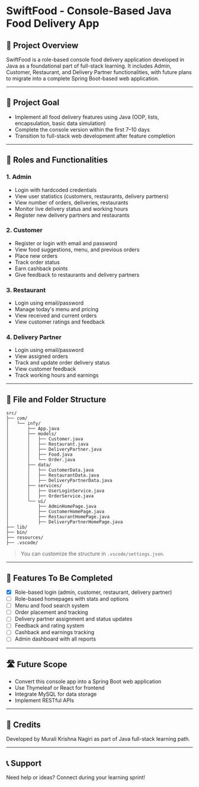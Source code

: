 # SwiftFood - Console-Based Java Food Delivery App

## 📌 Project Overview

SwiftFood is a role-based console food delivery application developed in Java as a foundational part of full-stack learning. It includes Admin, Customer, Restaurant, and Delivery Partner functionalities, with future plans to migrate into a complete Spring Boot-based web application.

---

## 🚀 Project Goal

* Implement all food delivery features using Java (OOP, lists, encapsulation, basic data simulation)
* Complete the console version within the first 7–10 days
* Transition to full-stack web development after feature completion

---

## 👥 Roles and Functionalities

### 1. Admin

* Login with hardcoded credentials
* View user statistics (customers, restaurants, delivery partners)
* View number of orders, deliveries, restaurants
* Monitor live delivery status and working hours
* Register new delivery partners and restaurants

### 2. Customer

* Register or login with email and password
* View food suggestions, menu, and previous orders
* Place new orders
* Track order status
* Earn cashback points
* Give feedback to restaurants and delivery partners

### 3. Restaurant

* Login using email/password
* Manage today's menu and pricing
* View received and current orders
* View customer ratings and feedback

### 4. Delivery Partner

* Login using email/password
* View assigned orders
* Track and update order delivery status
* View customer feedback
* Track working hours and earnings

---

## 📂 File and Folder Structure

```
src/
├── com/
│   └── infy/
│       ├── App.java
│       ├── models/
│       │   ├── Customer.java
│       │   ├── Restaurant.java
│       │   ├── DeliveryPartner.java
│       │   ├── Food.java
│       │   └── Order.java
│       ├── data/
│       │   ├── CustomerData.java
│       │   ├── RestaurantData.java
│       │   ├── DeliveryPartnerData.java
│       ├── services/
│       │   ├── UserLoginService.java
│       │   ├── OrderService.java
│       └── ui/
│           ├── AdminHomePage.java
│           ├── CustomerHomePage.java
│           ├── RestaurantHomePage.java
│           ├── DeliveryPartnerHomePage.java
├── lib/
├── bin/
├── resources/
├── .vscode/
```

> You can customize the structure in `.vscode/settings.json`.

---

## 🧩 Features To Be Completed

* [x] Role-based login (admin, customer, restaurant, delivery partner)
* [ ] Role-based homepages with stats and options
* [ ] Menu and food search system
* [ ] Order placement and tracking
* [ ] Delivery partner assignment and status updates
* [ ] Feedback and rating system
* [ ] Cashback and earnings tracking
* [ ] Admin dashboard with all reports

---

## 🛣️ Future Scope

* Convert this console app into a Spring Boot web application
* Use Thymeleaf or React for frontend
* Integrate MySQL for data storage
* Implement RESTful APIs

---

## 🙌 Credits

Developed by Murali Krishna Nagiri as part of Java full-stack learning path.

---

## 📞 Support

Need help or ideas? Connect during your learning sprint!
